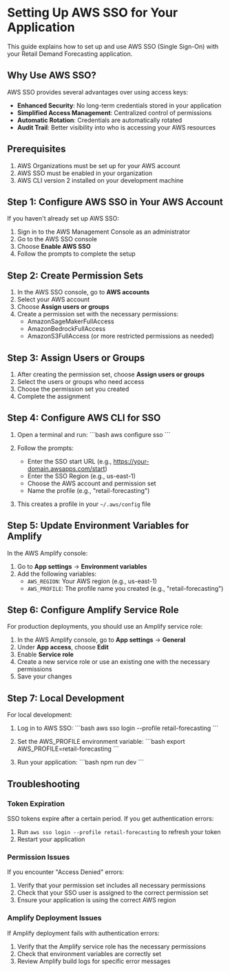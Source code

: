 # Setting Up AWS SSO for Your Application

This guide explains how to set up and use AWS SSO (Single Sign-On) with your Retail Demand Forecasting application.

## Why Use AWS SSO?

AWS SSO provides several advantages over using access keys:

- **Enhanced Security**: No long-term credentials stored in your application
- **Simplified Access Management**: Centralized control of permissions
- **Automatic Rotation**: Credentials are automatically rotated
- **Audit Trail**: Better visibility into who is accessing your AWS resources

## Prerequisites

1. AWS Organizations must be set up for your AWS account
2. AWS SSO must be enabled in your organization
3. AWS CLI version 2 installed on your development machine

## Step 1: Configure AWS SSO in Your AWS Account

If you haven't already set up AWS SSO:

1. Sign in to the AWS Management Console as an administrator
2. Go to the AWS SSO console
3. Choose **Enable AWS SSO**
4. Follow the prompts to complete the setup

## Step 2: Create Permission Sets

1. In the AWS SSO console, go to **AWS accounts**
2. Select your AWS account
3. Choose **Assign users or groups**
4. Create a permission set with the necessary permissions:
   - AmazonSageMakerFullAccess
   - AmazonBedrockFullAccess
   - AmazonS3FullAccess (or more restricted permissions as needed)

## Step 3: Assign Users or Groups

1. After creating the permission set, choose **Assign users or groups**
2. Select the users or groups who need access
3. Choose the permission set you created
4. Complete the assignment

## Step 4: Configure AWS CLI for SSO

1. Open a terminal and run:
   \`\`\`bash
   aws configure sso
   \`\`\`

2. Follow the prompts:
   - Enter the SSO start URL (e.g., https://your-domain.awsapps.com/start)
   - Enter the SSO Region (e.g., us-east-1)
   - Choose the AWS account and permission set
   - Name the profile (e.g., "retail-forecasting")

3. This creates a profile in your `~/.aws/config` file

## Step 5: Update Environment Variables for Amplify

In the AWS Amplify console:

1. Go to **App settings** → **Environment variables**
2. Add the following variables:
   - `AWS_REGION`: Your AWS region (e.g., us-east-1)
   - `AWS_PROFILE`: The profile name you created (e.g., "retail-forecasting")

## Step 6: Configure Amplify Service Role

For production deployments, you should use an Amplify service role:

1. In the AWS Amplify console, go to **App settings** → **General**
2. Under **App access**, choose **Edit**
3. Enable **Service role**
4. Create a new service role or use an existing one with the necessary permissions
5. Save your changes

## Step 7: Local Development

For local development:

1. Log in to AWS SSO:
   \`\`\`bash
   aws sso login --profile retail-forecasting
   \`\`\`

2. Set the AWS_PROFILE environment variable:
   \`\`\`bash
   export AWS_PROFILE=retail-forecasting
   \`\`\`

3. Run your application:
   \`\`\`bash
   npm run dev
   \`\`\`

## Troubleshooting

### Token Expiration

SSO tokens expire after a certain period. If you get authentication errors:

1. Run `aws sso login --profile retail-forecasting` to refresh your token
2. Restart your application

### Permission Issues

If you encounter "Access Denied" errors:

1. Verify that your permission set includes all necessary permissions
2. Check that your SSO user is assigned to the correct permission set
3. Ensure your application is using the correct AWS region

### Amplify Deployment Issues

If Amplify deployment fails with authentication errors:

1. Verify that the Amplify service role has the necessary permissions
2. Check that environment variables are correctly set
3. Review Amplify build logs for specific error messages

